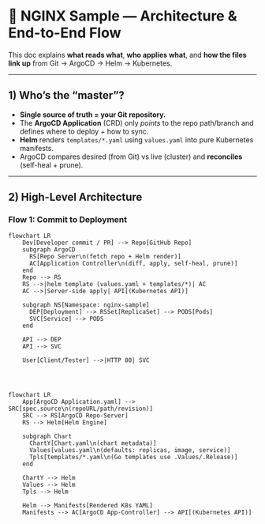 # 🧭 NGINX Sample — Architecture & End-to-End Flow

This doc explains **what reads what**, **who applies what**, and **how the files link up** from Git → ArgoCD → Helm → Kubernetes.

---

## 1) Who’s the “master”?

- **Single source of truth = your Git repository.**
- The **ArgoCD Application** (CRD) only *points* to the repo path/branch and defines where to deploy + how to sync.
- **Helm** renders `templates/*.yaml` using `values.yaml` into pure Kubernetes manifests.
- ArgoCD compares desired (from Git) vs live (cluster) and **reconciles** (self-heal + prune).

---

## 2) High-Level Architecture

### Flow 1: Commit to Deployment

```mermaid
flowchart LR
    Dev[Developer commit / PR] --> Repo[GitHub Repo]
    subgraph ArgoCD
      RS[Repo Server\n(fetch repo + Helm render)]
      AC[Application Controller\n(diff, apply, self-heal, prune)]
    end
    Repo --> RS
    RS -->|helm template (values.yaml + templates/*)| AC
    AC -->|Server-side apply| API[(Kubernetes API)]

    subgraph NS[Namespace: nginx-sample]
      DEP[Deployment] --> RSSet[ReplicaSet] --> PODS[Pods]
      SVC[Service] --> PODS
    end

    API --> DEP
    API --> SVC

    User[Client/Tester] -->|HTTP 80| SVC




flowchart LR
    App[ArgoCD Application.yaml] --> SRC[spec.source\n(repoURL/path/revision)]
    SRC --> RS[ArgoCD Repo-Server]
    RS --> Helm[Helm Engine]

    subgraph Chart
      ChartY[Chart.yaml\n(chart metadata)]
      Values[values.yaml\n(defaults: replicas, image, service)]
      Tpls[templates/*.yaml\n(Go templates use .Values/.Release)]
    end

    ChartY --> Helm
    Values --> Helm
    Tpls --> Helm

    Helm --> Manifests[Rendered K8s YAML]
    Manifests --> AC[ArgoCD App-Controller] --> API[(Kubernetes API)]
